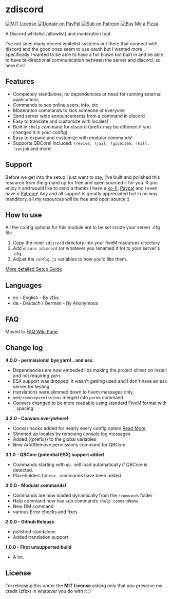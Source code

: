 # zdiscord

[![MIT License](https://img.shields.io/badge/License-MIT-green?style=for-the-badge&logo=opensourceinitiative)](https://opensource.org/licenses/MIT)
[![Donate on PayPal](https://img.shields.io/badge/Donate-PayPal-%2300457C?style=for-the-badge&logo=paypal)](https://paypal.me/zfbx)
[![Sub on Patreon](https://img.shields.io/badge/Support-Patreon-%23FF424D?style=for-the-badge&logo=patreon)](https://www.patreon.com/zfbx)
[![Buy Me a Pizza](https://img.shields.io/badge/Pizza-BuyMeACoffee-%23FFDD00?style=for-the-badge&logo=buymeacoffee)](https://www.buymeacoffee.com/zfbx)

A Discord whitelist (allowlist) and moderation tool

I've not seen many decent whitelist systems out there that connect with discord and the good ones seem to use oauth but I wanted more.. specifically I wanted to be able to have a full blown bot built in and be able to have bi-directional communication between the server and discord, so here it is!

## Features

- Completely standalone, no dependencies or need for running external applications
- Commands to see online users, info, etc
- Moderation commands to kick someone or everyone
- Send server wide announcements from a command in discord
- Easy to translate and customize with locales!
- Built in `!help` command for discord (prefix may be different if you changed it in your config)
- Easy to expand and customize with modular commands!
- Supports QBCore! Included: `!revive, !jail, !giveitem, !kill, !setjob` and more!

## Support

Before we get into the setup I just want to say, I've built and polished this resource from the ground up for free and open sourced it for you. If you enjoy it and would like to send a thanks I have a [ko-fi](https://ko-fi.com/zfbx8), [Paypal](https://paypal.me/zfbx) and I even have a [Patreon](https://www.patreon.com/zfbx)! Any and all support is greatly appreciated but in no way manditory, all my resources will be free and open source :)


## How to use

All the config options for this module are to be set inside your server .cfg file

1. Copy the inner `zdiscord` directory into your fiveM resources directory
2. Add `ensure zdiscord` (or whatever you renamed it to) to your server's .cfg
3. Adjust the `config.js` variables to how you'd like them.

[More detailed Setup Guide](https://github.com/zfbx/zdiscord/wiki/Setup)

## Languages

- en - English - By zfbx
- de - Deutsch / German - By Anonymous


## FAQ

Moved to [FAQ Wiki Page](https://github.com/zfbx/zdiscord/wiki/FAQ)

## Change log

**4.0.0 - permissions! bye yarn!.. and esx.**

- Dependencies are now embeded libs making the project slimer on install and not requiring yarn.
- ESX support was dropped, it wasn't getting used and I don't have an esx server for testing.
- translations were slimmed down to fivem messages only.
- `add/removepermissions` merged into `perms` command
-  Convars changed to be more readable using standard FiveM format with `_` spacing

**3.2.0 - Convars everywhere!**

- Convar hooks added for nearly every config option [Read More](https://github.com/zfbx/zdiscord/wiki/Convars)
- Slimmed up locales by removing console log messages
- Added {{prefix}} to the global variables
- New Add/Remove permissions command for QBCore


**3.1.0 - QBCore (potential ESX) support added**

- Commands starting with `qb-` will load automatically if QBCore is detected.
- Placeholders for `esx-` commands have been added.
    

**3.0.0 - Modular commands!**

- Commands are now loaded dynamically from the `/commands` folder
- Help command now has sub commands `!help commandName`
- New DM command
- various Error checks and fixes
    

**2.0.0 - Github Release**

- polished standalone
- Added translation support


**1.0.0 - First unsupported build**

- A lot.



## License

I'm releasing this under the **MIT License** asking only that you preserve my credit (zfbx) in whatever you do with it :)
